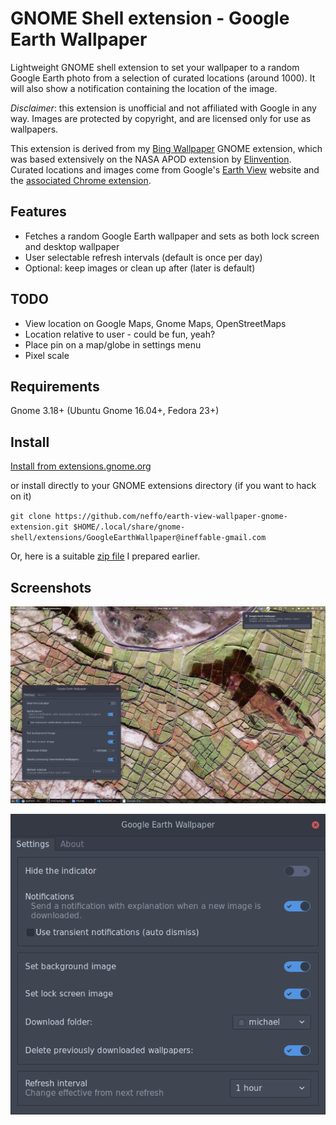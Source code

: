 # GNOME Shell extension - Google Earth Wallpaper

Lightweight GNOME shell extension to set your wallpaper to a random Google Earth photo from a selection of curated locations (around 1000). It will
also show a notification containing the location of the image.

*Disclaimer*: this extension is unofficial and not affiliated with Google in any way. Images are protected by copyright, and are licensed only
for use as wallpapers.

This extension is derived from my [Bing Wallpaper](https://github.com/neffo/bing-wallpaper-gnome-extension) GNOME extension, which was based extensively on the NASA APOD extension by [Elinvention](https://github.com/Elinvention). Curated locations and images come from Google's [Earth View](https://earthview.withgoogle.com/) website and the [associated Chrome extension](https://chrome.google.com/webstore/detail/earth-view-from-google-ea/bhloflhklmhfpedakmangadcdofhnnoh?hl=en).

## Features

* Fetches a random Google Earth wallpaper and sets as both lock screen and desktop wallpaper
* User selectable refresh intervals (default is once per day)
* Optional: keep images or clean up after (later is default)

## TODO

* View location on Google Maps, Gnome Maps, OpenStreetMaps
* Location relative to user - could be fun, yeah?
* Place pin on a map/globe in settings menu
* Pixel scale

## Requirements

Gnome 3.18+ (Ubuntu Gnome 16.04+, Fedora 23+)

## Install

[Install from extensions.gnome.org](https://extensions.gnome.org/extension/1262/bing-wallpaper-changer/)

or install directly to your GNOME extensions directory (if you want to hack on it)

`git clone https://github.com/neffo/earth-view-wallpaper-gnome-extension.git $HOME/.local/share/gnome-shell/extensions/GoogleEarthWallpaper@ineffable-gmail.com`

Or, here is a suitable [zip file](https://neffo.github.io/GoogleEarthWallpaper@neffo.github.com.zip) I prepared earlier.

## Screenshots

![Screenshot](/screenshot/notification.jpg)

![Settings](/screenshot/settings.png)
